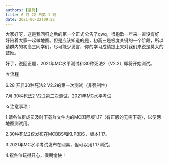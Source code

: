 ```yaml
---
authors: [量筒]
title: 6 月 22 日第 1 则
date: 2021-06-22T09:22
---
```


大家好呀，这是我回归之后的第一个正式公告了qwq，很抱歉一年来一直没有好好陪着大家一起做地图。但是应该知道的是，初高三是极度关键的一个阶段，所以请群内的初高三同学们，尽可能少发言，你的学习成绩提上来对我们来说是莫大的鼓励。

 好了，说回正题，2021年MC水平测试和30种死法2（V2.2）即将开始测试。

☆流程

6.28 开启30种死法2 V2.2的第一次测试（非强制性）

7月 30种死法2 V2.2第二次测试，2021年MC水平考试

☆注意事项：

1.请各位群成员及时下载群文件内的MC国际版1.17（有正版的无需下载），以便两地图测试用。

2.30种死法2仅发布在MCBBS和KLPBBS，版本1.17。

3.2021年MC水平考试发布在网易，但可以用1.17测试。

4.祝各位玩得开心，假期愉快！
